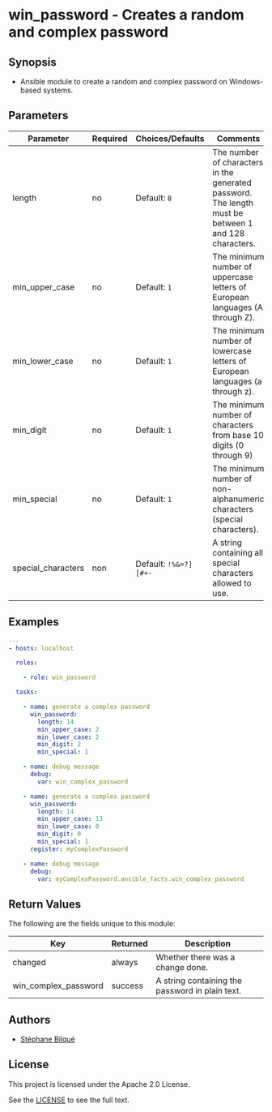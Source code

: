 # win_password - Creates a random and complex password

## Synopsis

* Ansible module to create a random and complex password on Windows-based systems.

## Parameters

| Parameter          | Required | Choices/Defaults      | Comments                                                                                                 |
| ------------------ | -------- | --------------------- | -------------------------------------------------------------------------------------------------------- |
| length             | no       | Default: `8`          | The number of characters in the generated password.<br/>The length must be between 1 and 128 characters. |
| min_upper_case     | no       | Default: `1`          | The minimum number of uppercase letters of European languages (A through Z).                             |
| min_lower_case     | no       | Default: `1`          | The minimum number of lowercase letters of European languages (a through z).                             |
| min_digit          | no       | Default: `1`          | The minimum number of characters from base 10 digits (0 through 9)                                       |
| min_special        | no       | Default: `1`          | The minimum number of non-alphanumeric characters (special characters).                                  |
| special_characters | non      | Default: `!%&=?][#+-` | A string containing all special characters allowed to use.                                               |

## Examples

```yaml
---
- hosts: localhost

  roles:

    - role: win_password

  tasks:

    - name: generate a complex password
      win_password:
        length: 14
        min_upper_case: 2
        min_lower_case: 2
        min_digit: 2
        min_special: 1

    - name: debug message
      debug:
        var: win_complex_password

    - name: generate a complex password
      win_password:
        length: 14
        min_upper_case: 13
        min_lower_case: 0
        min_digit: 0
        min_special: 1
      register: myComplexPassword  

    - name: debug message
      debug:
        var: myComplexPassword.ansible_facts.win_complex_password

```

## Return Values

The following are the fields unique to this module:

| Key                  | Returned | Description                                     |
| -------------------- | -------- | ----------------------------------------------- |
| changed              | always   | Whether there was a change done.                |
| win_complex_password | success  | A string containing the password in plain text. |

## Authors

* [Stéphane Bilqué](https://github.com/sbilque)

## License

This project is licensed under the Apache 2.0 License.

See the [LICENSE](LICENSE) to see the full text.
